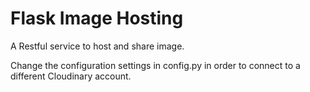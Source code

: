 # Flask Image Hosting
A Restful service to host and share image.

Change the configuration settings in config.py in order to connect to a different Cloudinary account.